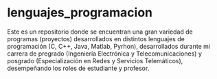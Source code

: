 # lenguajes_programacion
Este es un repositorio donde se encuentran una gran variedad de programas (proyectos) desarrollados en distintos lenguajes de programación (C, C++, Java, Matlab, Pyrhon), desarrollados durante mi carrera de pregrado (Ingeniería Electrónica y Telecomunicaciones) y posgrado (Especialización en Redes y Servicios Telemáticos), desempeñando los roles de estudiante y profesor. 
